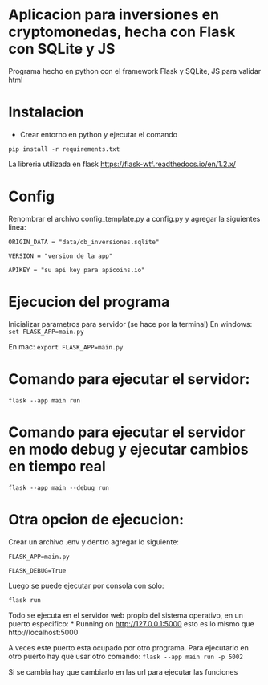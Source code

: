 # Aplicacion para inversiones en cryptomonedas, hecha con Flask con SQLite y JS

Programa hecho en python con el framework Flask y SQLite, JS para validar html


# Instalacion
- Crear entorno en python y ejecutar el comando
```
pip install -r requirements.txt
```
La libreria utilizada en flask https://flask-wtf.readthedocs.io/en/1.2.x/


# Config
Renombrar el archivo config_template.py a config.py y agregar la siguientes linea:

``` ORIGIN_DATA = "data/db_inversiones.sqlite" ```

``` VERSION = "version de la app" ```

``` APIKEY = "su api key para apicoins.io" ```



# Ejecucion del programa
Inicializar parametros para servidor (se hace por la terminal)
En windows:   
``` set FLASK_APP=main.py ```

En mac:
``` export FLASK_APP=main.py ```



# Comando para ejecutar el servidor:   
``` flask --app main run ```


# Comando para ejecutar el servidor en modo debug y ejecutar cambios en tiempo real
``` flask --app main --debug run ```



# Otra opcion de ejecucion: 
Crear un archivo .env y dentro agregar lo siguiente:

``` FLASK_APP=main.py ```

``` FLASK_DEBUG=True ```


Luego se puede ejecutar por consola con solo:

``` flask run ```


Todo se ejecuta en el servidor web propio del sistema operativo, en un puerto especifico:  * Running on http://127.0.0.1:5000    esto es lo mismo que http://localhost:5000

A veces este puerto esta ocupado por otro programa. 
Para ejecutarlo en otro puerto hay que usar otro comando: 
``` flask --app main run -p 5002 ```   

Si se cambia hay que cambiarlo en las url para ejecutar las funciones


